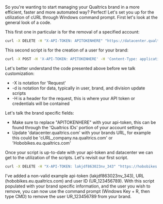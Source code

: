 So you're wanting to start managing your Qualtrics brand in a more efficient, faster and more automated way?  Perfect!  Let's set you up for the utilization of cURL through Windows command prompt.  First let's look at the general look of a code.

This first one in particular is for the removal of a specified account:

```bash
curl -X DELETE -H "X-API-TOKEN: APITOKENHERE" "https://datacenter.qualtrics.com/API/v3/users/USERIDHERE"
```

This second script is for the creation of a user for your brand:

```bash
curl -X POST -H 'X-API-TOKEN: APITOKENHERE' -H 'Content-Type: application/json' -d '{ \"username\": \"exampleuser@example.com\", \"firstName\": \"ExampleFirstName\", \"lastName\": \"ExampleLastName\", \"userType\": \"UT_34BTbZFYBn\", \"email\": \"exampleuser@example.com\", \"password\": \"examplepassword\", \"divisionId\": \"Exampledivision\" }' 'https://datacenter.qualtrics.com/API/v3/users'
```

Let's better understand the code presented above before we talk customization:
- -X is notation for 'Request'
- -d is notation for data, typically in user, brand, and division update scripts
- -H is a header for the request, this is where your API token or credentials will be contained

Let's talk the brand specific fields:
- Make sure to replace "APITOKENHERE" with your api-token, this can be found through the 'Qualtrics IDs' portion of your account settings
- Update 'datacenter.qualtrics.com' with your brands URL, for example this could be 'cURL_company.na.qualtrics.com' or 'Hobobikes.eu.qualtrics.com'

Once your script is up-to-date with your api-token and datacenter we can get to the utilization of the scripts.  Let's revisit our first script.

```bash
curl -X DELETE -H "X-API-TOKEN: lakjdf863023nv_343" "https://hobobikes.eu.qualtrics.com/API/v3/users/UR_123456789"
```

I've added a non-valid example api-token (lakjdf863023nv_343), URL (hobobikes.eu.qualtrics.com) and user ID (UR_123456789).  With this script populated with your brand specific information, and the user you wish to remove, you can now use the command prompt (Windows Key + R, then type CMD) to remove the user UR_123456789 from your brand.